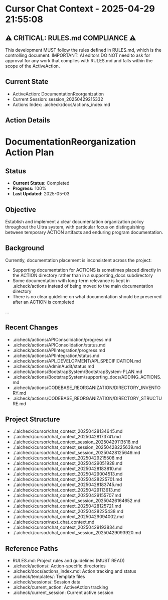 # Cursor Chat Context - 2025-04-29 21:55:08

## ⚠️ CRITICAL: RULES.md COMPLIANCE ⚠️
This development MUST follow the rules defined in RULES.md, which is the controlling document.
IMPORTANT: AI editors DO NOT need to ask for approval for any work that complies with RULES.md and falls within the scope of the ActiveAction.

## Current State
- ActiveAction: DocumentationReorganization
- Current Session: session_20250429215332
- Actions Index: .aicheck/docs/actions_index.md

## Action Details
# DocumentationReorganization Action Plan

## Status

- **Current Status:** Completed
- **Progress:** 100%
- **Last Updated:** 2025-05-03

## Objective

Establish and implement a clear documentation organization policy throughout the Ultra system, with particular focus on distinguishing between temporary ACTION artifacts and enduring program documentation.

## Background

Currently, documentation placement is inconsistent across the project:

- Supporting documentation for ACTIONS is sometimes placed directly in the ACTION directory rather than in a supporting_docs subdirectory
- Some documentation with long-term relevance is kept in .aicheck/actions instead of being moved to the main documentation directory
- There is no clear guideline on what documentation should be preserved after an ACTION is completed

...

## Recent Changes
- .aicheck/actions/APIConsolidation/progress.md
- .aicheck/actions/APIConsolidation/status.md
- .aicheck/actions/APIIntegration/progress.md
- .aicheck/actions/APIIntegration/status.md
- .aicheck/actions/API_DEVELOPMENT/API_SPECIFICATION.md
- .aicheck/actions/AdminAudit/status.md
- .aicheck/actions/BootstrapSystem/BootstrapSystem-PLAN.md
- .aicheck/actions/BootstrapSystem/supporting_docs/ADDING_ACTIONS.md
- .aicheck/actions/CODEBASE_REORGANIZATION/DIRECTORY_INVENTORY.md
- .aicheck/actions/CODEBASE_REORGANIZATION/DIRECTORY_STRUCTURE.md

## Project Structure
- ./.aicheck/cursor/chat_context_20250428134645.md
- ./.aicheck/cursor/chat_context_20250428173741.md
- ./.aicheck/cursor/chat_context_session_20250429113518.md
- ./.aicheck/cursor/chat_context_session_20250428225639.md
- ./.aicheck/cursor/chat_context_session_20250428125649.md
- ./.aicheck/cursor/chat_context_20250429215508.md
- ./.aicheck/cursor/chat_context_20250429051928.md
- ./.aicheck/cursor/chat_context_20250428183810.md
- ./.aicheck/cursor/chat_context_20250429004513.md
- ./.aicheck/cursor/chat_context_20250428225701.md
- ./.aicheck/cursor/chat_context_20250428183745.md
- ./.aicheck/cursor/chat_context_20250429113613.md
- ./.aicheck/cursor/chat_context_20250429155707.md
- ./.aicheck/cursor/chat_context_session_20250426164652.md
- ./.aicheck/cursor/chat_context_20250428125721.md
- ./.aicheck/cursor/chat_context_20250428225438.md
- ./.aicheck/cursor/chat_context_20250429094002.md
- ./.aicheck/cursor/next_chat_context.md
- ./.aicheck/cursor/chat_context_20250429193834.md
- ./.aicheck/cursor/chat_context_session_20250429093920.md

## Reference Paths
- RULES.md: Project rules and guidelines (MUST READ)
- .aicheck/actions/: Action-specific directories
- .aicheck/docs/actions_index.md: Action tracking and status
- .aicheck/templates/: Template files
- .aicheck/sessions/: Session data
- .aicheck/current_action: ActiveAction tracking
- .aicheck/current_session: Current active session
